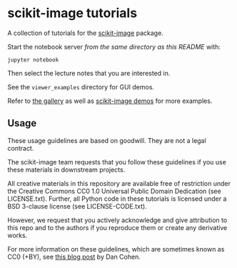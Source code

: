 scikit-image tutorials
======================

A collection of tutorials for the [scikit-image](http://skimage.org) package.

Start the notebook server *from the same directory as this README* with:

    jupyter notebook

Then select the lecture notes that you are interested in.

See the ``viewer_examples`` directory for GUI demos.

Refer to [the gallery](http://scikit-image.org/docs/dev/auto_examples/) as
well as [scikit-image demos](https://github.com/scikit-image/skimage-demos)
for more examples.

Usage
-----

These usage guidelines are based on goodwill. They are not a legal contract.

The scikit-image team requests that you follow these guidelines if you use
these materials in downstream projects.

All creative materials in this repository are available free of restriction
under the Creative Commons CC0 1.0 Universal Public Domain Dedication
(see LICENSE.txt). Further, all Python code in these tutorials is licensed
under a BSD 3-clause license (see LICENSE-CODE.txt).

However, we request that you actively acknowledge and give
attribution to this repo and to the authors if you reproduce them or create any
derivative works.

For more information on these guidelines, which are sometimes known as
CC0 (+BY), see [this blog post](http://www.dancohen.org/2013/11/26/cc0-by/) by
Dan Cohen.
